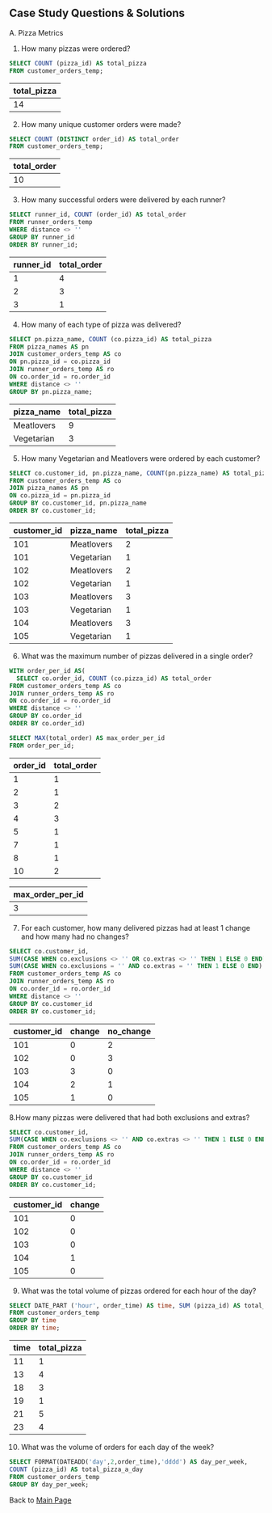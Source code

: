 
## Case Study Questions & Solutions

A. Pizza Metrics
1. How many pizzas were ordered?

```sql
SELECT COUNT (pizza_id) AS total_pizza
FROM customer_orders_temp;
```
|total_pizza|
|---|
|14|

2. How many unique customer orders were made?

```sql
SELECT COUNT (DISTINCT order_id) AS total_order
FROM customer_orders_temp;
```
|total_order|
|---|
|10|

3. How many successful orders were delivered by each runner?
```sql
SELECT runner_id, COUNT (order_id) AS total_order
FROM runner_orders_temp
WHERE distance <> ''
GROUP BY runner_id
ORDER BY runner_id;
```

|runner_id	|total_order|
|---|---|
|1|	4|
|2|	3|
|3|	1|

4. How many of each type of pizza was delivered?
```sql
SELECT pn.pizza_name, COUNT (co.pizza_id) AS total_pizza
FROM pizza_names AS pn
JOIN customer_orders_temp AS co
ON pn.pizza_id = co.pizza_id
JOIN runner_orders_temp AS ro
ON co.order_id = ro.order_id
WHERE distance <> ''
GROUP BY pn.pizza_name;
```

|pizza_name |	total_pizza |
|---|---|
|Meatlovers |	9 |
|Vegetarian |	3 |


5. How many Vegetarian and Meatlovers were ordered by each customer?
```sql
SELECT co.customer_id, pn.pizza_name, COUNT(pn.pizza_name) AS total_pizza
FROM customer_orders_temp AS co
JOIN pizza_names AS pn
ON co.pizza_id = pn.pizza_id
GROUP BY co.customer_id, pn.pizza_name
ORDER BY co.customer_id;
```

|customer_id	|pizza_name|	total_pizza|
|---|---|---|
|101	|Meatlovers|	2|
|101|	Vegetarian|	1|
|102|	Meatlovers|	2|
|102|	Vegetarian|	1|
|103|	Meatlovers|	3|
|103|	Vegetarian|	1|
|104|	Meatlovers|	3|
|105|	Vegetarian|	1|

6. What was the maximum number of pizzas delivered in a single order?

```sql
WITH order_per_id AS(
  SELECT co.order_id, COUNT (co.pizza_id) AS total_order
FROM customer_orders_temp AS co
JOIN runner_orders_temp AS ro
ON co.order_id = ro.order_id
WHERE distance <> ''
GROUP BY co.order_id
ORDER BY co.order_id)

SELECT MAX(total_order) AS max_order_per_id
FROM order_per_id;
```
|order_id|	total_order|
|---|---|
|1|	1|
|2|	1|
|3|	2|
|4|	3|
|5|	1|
|7|	1|
|8|	1|
|10|	2|

|max_order_per_id|
|---|
|3|

7. For each customer, how many delivered pizzas had at least 1 change and how many had no changes?
```sql
SELECT co.customer_id, 
SUM(CASE WHEN co.exclusions <> '' OR co.extras <> '' THEN 1 ELSE 0 END) AS change,
SUM(CASE WHEN co.exclusions = '' AND co.extras = '' THEN 1 ELSE 0 END) AS no_change
FROM customer_orders_temp AS co
JOIN runner_orders_temp AS ro
ON co.order_id = ro.order_id
WHERE distance <> ''
GROUP BY co.customer_id
ORDER BY co.customer_id;
```
|customer_id|	change|	no_change|
|---|---|---|
|101|	0|	2|
|102|	0|	3|
|103|	3|	0|
|104|	2|	1|
|105|	1|	0|


8.How many pizzas were delivered that had both exclusions and extras?
```sql
SELECT co.customer_id, 
SUM(CASE WHEN co.exclusions <> '' AND co.extras <> '' THEN 1 ELSE 0 END) AS change
FROM customer_orders_temp AS co
JOIN runner_orders_temp AS ro
ON co.order_id = ro.order_id
WHERE distance <> ''
GROUP BY co.customer_id
ORDER BY co.customer_id;
```
|customer_id	|change|
|---|---|
|101|	0|
|102|	0|
|103|	0|
|104|	1|
|105|	0|

9. What was the total volume of pizzas ordered for each hour of the day?
```sql
SELECT DATE_PART ('hour', order_time) AS time, SUM (pizza_id) AS total_pizza
FROM customer_orders_temp
GROUP BY time
ORDER BY time;
```

|time|	total_pizza|
|---|---|
|11|	1|
|13|	4|
|18|	3|
|19|	1|
|21|	5|
|23|	4|

10. What was the volume of orders for each day of the week?
```sql
SELECT FORMAT(DATEADD('day',2,order_time),'dddd') AS day_per_week,
COUNT (pizza_id) AS total_pizza_a_day
FROM customer_orders_temp
GROUP BY day_per_week;
```

Back to [Main Page](https://github.com/eunikehp/SQL-Case-Studies/blob/main/Case%20Study%20%232:%20Pizza%20Runner/Main%20page.md)
